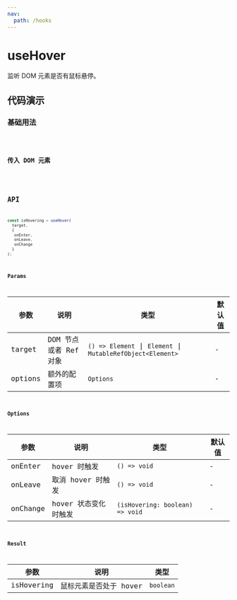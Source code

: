 ```yaml
---
nav:
  path: /hooks
---
```


# useHover

监听 DOM 元素是否有鼠标悬停。

## 代码演示

### 基础用法

<code src="./demo/demo1.tsx" />

### 传入 DOM 元素

<code src="./demo/demo2.tsx" />

## API

```javascript
const isHovering = useHover(
  target, 
  {
   onEnter,
   onLeave,
   onChange
  }
);
```

### Params

| 参数    | 说明                  | 类型                                                        | 默认值 |
|---------|-----------------------|-------------------------------------------------------------|--------|
| target  | DOM 节点或者 Ref 对象 | `() => Element` \| `Element` \| `MutableRefObject<Element>` | -      |
| options | 额外的配置项          | `Options`                                                   | -      |

### Options

| 参数    | 说明              | 类型         | 默认值 |
|---------|-------------------|--------------|--------|
| onEnter | hover 时触发      | `() => void` | -      |
| onLeave | 取消 hover 时触发 | `() => void` | -      |
| onChange | hover 状态变化时触发 | `(isHovering: boolean) => void` | -      |

### Result

| 参数       | 说明                   | 类型      |
|------------|------------------------|-----------|
| isHovering | 鼠标元素是否处于 hover | `boolean` |
